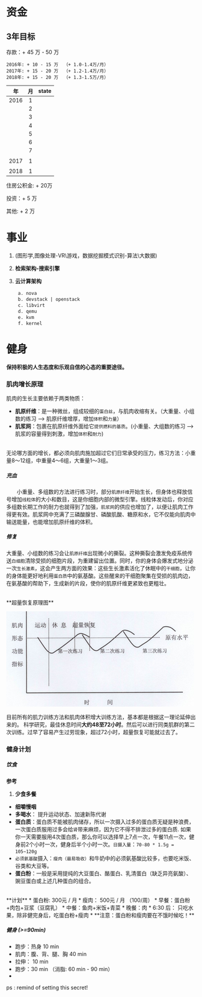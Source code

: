 # 资金

## 3年目标

存款：+ 45 万 - 50 万		

	2016年: + 10 - 15 万	（+ 1.0-1.4万/月）		
	2017年: + 15 - 20 万	（+ 1.2-1.4万/月）		
	2018年: + 15 - 20 万	（+ 1.3-1.5万/月）			

| 年    | 月    | state  |
| :---: | :---: | :---:  |
| 2016  |  1    |        |
|       |  2    |        |
|       |  3    |        |
|       |  4    |        |
|       |  5    |        |
|       |  6    |        |
|       |  7    |        |
|       |       |        |
| 2017  |  1    |        |
|       |       |        |
| 2018  |   1    |        |






住房公积金: + 20万

投资：+ 5 万

其他: + 2 万

# 事业

1. (图形学,图像处理-VR\游戏，数据挖掘模式识别-算法\大数据)  <br />
2. **检索架构-搜索引擎**
3. **云计算架构** 

		a. nova		
		b. devstack | openstack		
		c. libvirt		
		d. qemu		
		e. kvm		
		f. kernel		


# 健身
**保持积极的人生态度和乐观自信的心态的重要途径。**
### 肌肉增长原理
肌肉的生长主要依赖于两类物质：
* **肌原纤维**：是一种微丝，组成较细的`蛋白丝`，与肌肉收缩有关。（大重量、小组数的练习 ——> 肌原纤维增厚，增加`体积`和`力量`）
* **肌浆网**：包裹在肌原纤维外面给它`提供燃料的基质`。(小重量、大组数的练习 ——> 肌浆的容量得到刺激，增加`体积`和`耐力`)
<br />
无论哪方面的增长，都必须向肌肉施加超过它们日常承受的压力，练习方法：小重量8～12组，中重量4～6组，大重量1～3组。

##### 充血
　　小重量、多组数的方法进行练习时，部分`肌原纤维`开始生长，但身体也释放信号增加`线粒体`的大小和数目，这是你细胞内部的微型引擎。线粒体发动后，你对应多组数长期工作的耐力也就得到了加强，`肌浆网`的供应也增加了，以便让肌肉工作得更有效。肌浆网中充满了三磷酸腺甘、磷酸肌酸、糖原和水，它不仅能向肌肉中输送能量，也能增加肌原纤维的体积。

##### 修复
大重量、小组数的练习会让`肌原纤维`出现微小的撕裂。这种撕裂会激发免疫系统传送`白细胞`清除受损的细胞片段，为重建留出位置。同时，你的身体会爆发式地分泌一次`生长激素`，这会产生两方面的效果：这些生长激素活化了休眠中的`干细胞`，让你的身体能更好地利用`蛋白质`中的氨基酸。这些醒来的干细胞聚集在受损的肌肉边，在氨基酸的帮助下，生成新的片段，使你的肌原纤维更紧致也更粗壮。

<br />
**超量恢复原理图**

![超量恢复原理](https://github.com/JMWY/MyBlog/blob/master/MyLifeNodes/images/exercise.png)

目前所有的肌力训练方法和肌肉体积增大训练方法，基本都是根据这一理论延伸出来的。
科学研究，最佳休息时间**大约48至72小时**。然后可以进行同类肌群的第二次训练。过早了容易产生过劳现象，超过72小时，超量恢复可能就过去了。

### 健身计划

##### 饮食
**参考**
1. **少食多餐**
* **细嚼慢咽**
* **多喝水**： 提升运动状态、加速新陈代谢
* **蛋白质**：蛋白质不能被肌肉储存，所以一次摄入过多的蛋白质无疑是种浪费，一次蛋白质服用过多会给`肾`带来麻烦，因为它不得不排泄过多的蛋白质. 如果你一天需要服用4次蛋白质，那么你可以选择早上7点一次，午餐11点一次，健身前2个小时一次，健身后半个小时一次。`日摄入量`：`70-80 * 1.5g = 105~120g`
* `必须氨基酸`摄入：`瘦肉（最易吸收）`和牛奶中的必须氨基酸比较多，也要吃米饭、谷类和大豆等。
* **蛋白粉**：一般是采用提纯的大豆蛋白、酪蛋白、乳清蛋白（缺乏异亮氨酸）、豌豆蛋白或上述几种蛋白的组合。

<br />
**计划** 
* 蛋白粉: 300元 / 月
* 瘦肉： 500元 / 月 （100/周）
* 早餐：蛋白粉+肉包+豆浆（豆腐乳） 
* 中餐：鱼肉+米饭+青菜
* 晚餐：肉
* 6:30 后： 只吃水果，除非健完身后，吃蛋白粉+瘦肉
* **注意：蛋白粉和瘦肉要在不饿时候吃！**



##### 健身 (>=90min)
* 跑步：热身 10 min
* 肌肉：腹、背、腿、胸 40 min
* 拉伸： 10 min
* 跑步：30 min （消脂: 60 min - 90 min）
* 













ps : remind of setting this secret!
